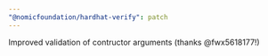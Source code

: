 ```yaml
---
"@nomicfoundation/hardhat-verify": patch
---
```


Improved validation of contructor arguments (thanks @fwx5618177!)
